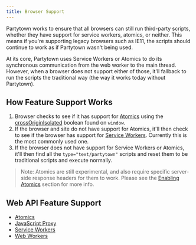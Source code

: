 ```yaml
---
title: Browser Support
---
```


Partytown works to ensure that all browsers can still run third-party scripts, whether they have support for service workers, atomics, or neither. This means if you're supporting legacy browsers such as IE11, the scripts should continue to work as if Partytown wasn't being used.

At its core, Partytown uses Service Workers or Atomics to do its synchronous communication from the web worker to the main thread. However, when a browser does not support either of those, it'll fallback to run the scripts the traditional way (the way it works today without Partytown).

## How Feature Support Works

1. Browser checks to see if it has support for [Atomics](https://developer.mozilla.org/en-US/docs/Web/JavaScript/Reference/Global_Objects/Atomics) using the [crossOriginIsolated](https://developer.mozilla.org/en-US/docs/Web/API/crossOriginIsolated) boolean found on `window`.
1. If the browser and site do not have support for Atomics, it'll then check to see if the browser has support for [Service Workers](https://developer.mozilla.org/en-US/docs/Web/API/Service_Worker_API). Currently this is the most commonly used one.
1. If the browser does not have support for Service Workers or Atomics, it'll then find all the `type="text/partytown"` scripts and reset them to be traditional scripts and execute normally.

> Note: Atomics are still experimental, and also require specific server-side response headers for them to work. Please see the [Enabling Atomics](/atomics) section for more info.

## Web API Feature Support

- [Atomics](https://caniuse.com/mdn-javascript_builtins_atomics)
- [JavaScript Proxy](https://caniuse.com/proxy)
- [Service Workers](https://caniuse.com/serviceworkers)
- [Web Workers](https://caniuse.com/webworkers)
